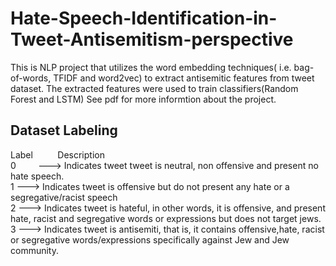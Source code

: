 # Hate-Speech-Identification-in-Tweet-Antisemitism-perspective
This is NLP project that utilizes the word embedding techniques( i.e. bag-of-words, TFIDF and word2vec) to extract antisemitic features from tweet dataset.
The extracted features were used to train classifiers(Random Forest and LSTM)
See pdf for more informtion about the project.

Dataset Labeling
----------------

Label    &nbsp;&nbsp;&nbsp;&nbsp;&nbsp;&nbsp;&nbsp;&nbsp;  Description  
0   &nbsp;&nbsp;&nbsp;&nbsp;&nbsp;&nbsp;&nbsp;&nbsp;--->  Indicates tweet tweet is neutral, non offensive and present no hate speech.  
1     --->  Indicates tweet is offensive but do not present any hate or a segregative/racist speech  
2			---> Indicates tweet is hateful, in other words, it is offensive, and present hate, racist and segregative words or expressions but does not target jews.  
3   ---> Indicates tweet is antisemiti, that is, it contains offensive,hate, racist or segregative words/expressions specifically against Jew and Jew community.  
